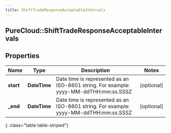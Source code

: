 ```yaml
---
title: ShiftTradeResponseAcceptableIntervals
---
```

## PureCloud::ShiftTradeResponseAcceptableIntervals

## Properties

|Name | Type | Description | Notes|
|------------ | ------------- | ------------- | -------------|
| **start** | **DateTime** | Date time is represented as an ISO-8601 string. For example: yyyy-MM-ddTHH:mm:ss.SSSZ | [optional] |
| **_end** | **DateTime** | Date time is represented as an ISO-8601 string. For example: yyyy-MM-ddTHH:mm:ss.SSSZ | [optional] |
{: class="table table-striped"}


